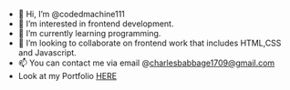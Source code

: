- 👋 Hi, I’m @codedmachine111
- 👀 I’m interested in frontend development.
- 🌱 I’m currently learning  programming.
- 💞️ I’m looking to collaborate on frontend work that includes HTML,CSS and Javascript.
- 📫 You can contact me via email @charlesbabbage1709@gmail.com
- Look at my Portfolio <a href="https://codedmachine111.github.io">HERE</a>


